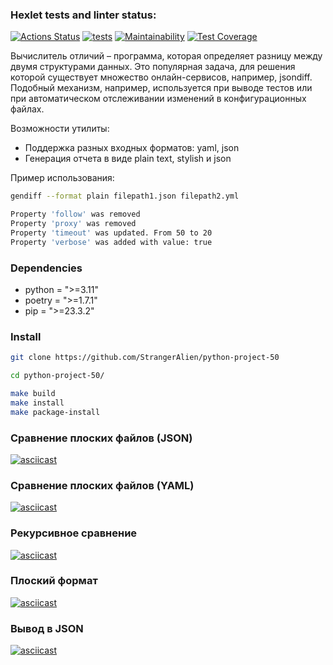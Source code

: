 ### Hexlet tests and linter status:
[![Actions Status](https://github.com/StrangerAlien/python-project-50/actions/workflows/hexlet-check.yml/badge.svg)](https://github.com/StrangerAlien/python-project-50/actions)
[![tests](https://github.com/StrangerAlien/python-project-50/actions/workflows/tests.yml/badge.svg)](https://github.com/StrangerAlien/python-project-50/actions/workflows/tests.yml)
[![Maintainability](https://api.codeclimate.com/v1/badges/e27e483496124fd2498e/maintainability)](https://codeclimate.com/github/StrangerAlien/python-project-50/maintainability)
[![Test Coverage](https://api.codeclimate.com/v1/badges/e27e483496124fd2498e/test_coverage)](https://codeclimate.com/github/StrangerAlien/python-project-50/test_coverage)

Вычислитель отличий – программа, которая определяет разницу между двумя структурами данных. Это популярная задача, для решения которой существует множество онлайн-сервисов, например, jsondiff. Подобный механизм, например, используется при выводе тестов или при автоматическом отслеживании изменений в конфигурационных файлах.

Возможности утилиты:

- Поддержка разных входных форматов: yaml, json
- Генерация отчета в виде plain text, stylish и json

Пример использования:

```bash
gendiff --format plain filepath1.json filepath2.yml

Property 'follow' was removed
Property 'proxy' was removed
Property 'timeout' was updated. From 50 to 20
Property 'verbose' was added with value: true
```

### Dependencies

- python = ">=3.11"
- poetry = ">=1.7.1"
- pip = ">=23.3.2"

### Install

```bash
git clone https://github.com/StrangerAlien/python-project-50

cd python-project-50/

make build
make install
make package-install
```

### Сравнение плоских файлов (JSON)
[![asciicast](https://asciinema.org/a/G39xeFtm6yjpt7nfGtkSJ3Uh4.svg)](https://asciinema.org/a/G39xeFtm6yjpt7nfGtkSJ3Uh4)<br>

### Сравнение плоских файлов (YAML)
[![asciicast](https://asciinema.org/a/fU2LFWBKRaLGwC4IL1VVYMomr.svg)](https://asciinema.org/a/fU2LFWBKRaLGwC4IL1VVYMomr)<br>

### Рекурсивное сравнение
[![asciicast](https://asciinema.org/a/wPiO41uTeWzSVrUI3P7AuvzEs.svg)](https://asciinema.org/a/wPiO41uTeWzSVrUI3P7AuvzEs)<br>

### Плоский формат
[![asciicast](https://asciinema.org/a/FrzWB0KL6BbEYJBzOZfJyEC0T.svg)](https://asciinema.org/a/FrzWB0KL6BbEYJBzOZfJyEC0T)<br>

### Вывод в JSON
[![asciicast](https://asciinema.org/a/Fgq1xmMwr7iVx7hyGzmBcFh3T.svg)](https://asciinema.org/a/Fgq1xmMwr7iVx7hyGzmBcFh3T)<br>
